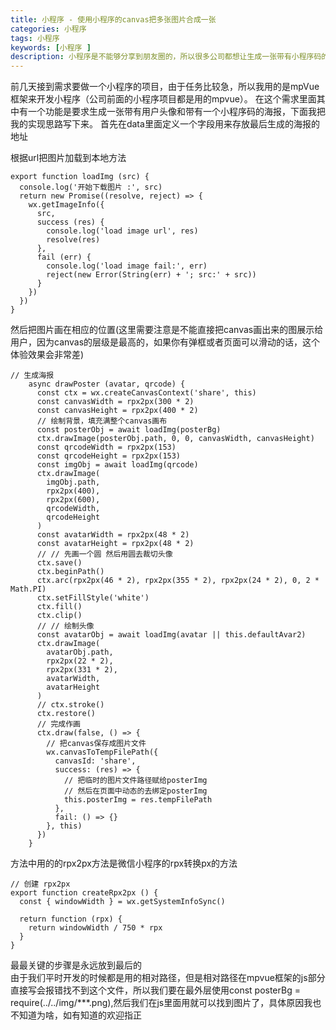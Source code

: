```yaml
---
title: 小程序 - 使用小程序的canvas把多张图片合成一张
categories: 小程序 
tags: 小程序 
keywords: [小程序 ]
description: 小程序是不能够分享到朋友圈的，所以很多公司都想让生成一张带有小程序码的图片，让用户分享到朋友圈，从而达到用户拉新的目的
---
```

  前几天接到需求要做一个小程序的项目，由于任务比较急，所以我用的是mpVue框架来开发小程序（公司前面的小程序项目都是用的mpvue）。
  在这个需求里面其中有一个功能是要求生成一张带有用户头像和带有一个小程序码的海报，下面我把我的实现思路写下来。
  首先在data里面定义一个字段用来存放最后生成的海报的地址 

  根据url把图片加载到本地方法
```
export function loadImg (src) {
  console.log('开始下载图片 :', src)
  return new Promise((resolve, reject) => {
    wx.getImageInfo({
      src,
      success (res) {
        console.log('load image url', res)
        resolve(res)
      },
      fail (err) {
        console.log('load image fail:', err)
        reject(new Error(String(err) + '; src:' + src))
      }
    })
  })
}
```  
然后把图片画在相应的位置(这里需要注意是不能直接把canvas画出来的图展示给用户，因为canvas的层级是最高的，如果你有弹框或者页面可以滑动的话，这个体验效果会非常差)
``` 
// 生成海报
    async drawPoster (avatar, qrcode) {
      const ctx = wx.createCanvasContext('share', this)
      const canvasWidth = rpx2px(300 * 2)
      const canvasHeight = rpx2px(400 * 2)
      // 绘制背景，填充满整个canvas画布
      const posterObj = await loadImg(posterBg)
      ctx.drawImage(posterObj.path, 0, 0, canvasWidth, canvasHeight)
      const qrcodeWidth = rpx2px(153)
      const qrcodeHeight = rpx2px(153)
      const imgObj = await loadImg(qrcode)
      ctx.drawImage(
        imgObj.path,
        rpx2px(400),
        rpx2px(600),
        qrcodeWidth,
        qrcodeHeight
      )
      const avatarWidth = rpx2px(48 * 2)
      const avatarHeight = rpx2px(48 * 2)
      // // 先画一个圆 然后用圆去裁切头像
      ctx.save()
      ctx.beginPath()
      ctx.arc(rpx2px(46 * 2), rpx2px(355 * 2), rpx2px(24 * 2), 0, 2 * Math.PI)
      ctx.setFillStyle('white')
      ctx.fill()
      ctx.clip()
      // // 绘制头像
      const avatarObj = await loadImg(avatar || this.defaultAvar2)
      ctx.drawImage(
        avatarObj.path,
        rpx2px(22 * 2),
        rpx2px(331 * 2),
        avatarWidth,
        avatarHeight
      )
      // ctx.stroke()
      ctx.restore()
      // 完成作画
      ctx.draw(false, () => {
        // 把canvas保存成图片文件
        wx.canvasToTempFilePath({
          canvasId: 'share',
          success: (res) => {
            // 把临时的图片文件路径赋给posterImg 
            // 然后在页面中动态的去绑定posterImg
            this.posterImg = res.tempFilePath
          },
          fail: () => {}
        }, this)
      })
    }
```    
方法中用的的rpx2px方法是微信小程序的rpx转换px的方法

```
// 创建 rpx2px
export function createRpx2px () {
  const { windowWidth } = wx.getSystemInfoSync()

  return function (rpx) {
    return windowWidth / 750 * rpx
  }
}
```

最最关键的步骤是永远放到最后的  
由于我们平时开发的时候都是用的相对路径，但是相对路径在mpvue框架的js部分直接写会报错找不到这个文件，所以我们要在最外层使用const posterBg = require(../../img/***.png),然后我们在js里面用就可以找到图片了，具体原因我也不知道为啥，如有知道的欢迎指正
